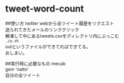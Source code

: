 # tweet-word-count

##使い方
twitter webから全ツイート履歴をリクエスト  
送られてきたメールのリンククリック  
解凍して中にあるtweets.csvをディレクトリ内にぶっこむ  
`./a.sh`  
outというファイルができてればできてる。  
おしまい。  

##実行時に必要なもの
mecab  
gem 'natto'  
自分の全ツイート  
